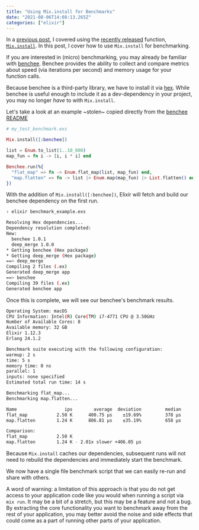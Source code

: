 ```yaml
---
title: "Using Mix.install for Benchmarks"
date: "2021-08-06T14:08:13.265Z"
categories: ["elixir"]
---
```


In a [previous post](2021/05/using-mix-install/), I covered using the [recently released](https://hexdocs.pm/elixir/1.12/changelog.html) function, [`Mix.install`](https://hexdocs.pm/mix/1.12/Mix.html#install/2). In this post, I cover how to use `Mix.install` for benchmarking.

If you are interested in (micro) benchmarking, you may already be familiar with [benchee](https://github.com/bencheeorg/benchee). Benchee provides the ability to collect and compare metrics about speed (via iterations per second) and memory usage for your function calls.

Because benchee is a third-party library, we have to install it via [hex](https://hex.pm/). While benchee is useful enough to include it as a dev-dependency in your project, you may no longer _have_ to with `Mix.install`.

Let's take a look at an example ~stolen~ copied directly from the [benchee README](https://github.com/bencheeorg/benchee#benchee----)

```elixir
# my_test_benchmark.exs

Mix.install([:benchee])

list = Enum.to_list(1..10_000)
map_fun = fn i -> [i, i * i] end

Benchee.run(%{
  "flat_map" => fn -> Enum.flat_map(list, map_fun) end,
  "map.flatten" => fn -> list |> Enum.map(map_fun) |> List.flatten() end
})
```

With the addition of `Mix.install([:benchee])`, Elixir will fetch and build our benchee dependency on the first run.

```bash
› elixir benchmark_example.exs

Resolving Hex dependencies...
Dependency resolution completed:
New:
  benchee 1.0.1
  deep_merge 1.0.0
* Getting benchee (Hex package)
* Getting deep_merge (Hex package)
==> deep_merge
Compiling 2 files (.ex)
Generated deep_merge app
==> benchee
Compiling 39 files (.ex)
Generated benchee app
```

Once this is complete, we will see our benchee's benchmark results.

```bash
Operating System: macOS
CPU Information: Intel(R) Core(TM) i7-4771 CPU @ 3.50GHz
Number of Available Cores: 8
Available memory: 32 GB
Elixir 1.12.3
Erlang 24.1.2

Benchmark suite executing with the following configuration:
warmup: 2 s
time: 5 s
memory time: 0 ns
parallel: 1
inputs: none specified
Estimated total run time: 14 s

Benchmarking flat_map...
Benchmarking map.flatten...

Name                  ips        average  deviation         median         99th %
flat_map           2.50 K      400.75 μs    ±19.69%         378 μs      826.49 μs
map.flatten        1.24 K      806.81 μs    ±35.19%         658 μs        1625 μs

Comparison:
flat_map           2.50 K
map.flatten        1.24 K - 2.01x slower +406.05 μs
```

Because `Mix.install` caches our dependencies, subsequent runs will not need to rebuild the dependencies and immediately start the benchmark.

We now have a single file benchmark script that we can easily re-run and share with others.

A word of warning: a limitation of this approach is that you do not get access to your application code like you would when running a script via `mix run`. It may be a bit of a stretch, but this may be a feature and not a bug. By extracting the core functionality you want to benchmark away from the rest of your application, you may better avoid the noise and side effects that could come as a part of running other parts of your application.
